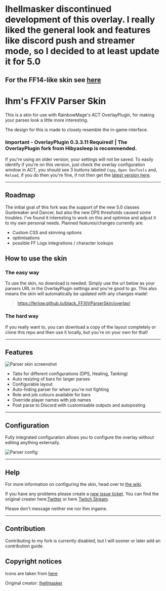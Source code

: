 # Ihellmasker discontinued development of this overlay. I really liked the general look and features like discord push and streamer mode, so I decided to at least update it for 5.0

## For the FF14-like skin see [here](https://github.com/Ferlow/FFXIVParserSkin)

# Ihm's FFXIV Parser Skin

This is a skin for use with RainbowMage's ACT OverlayPlugin, for making your parses look a little more interesting.

The design for this is made to closely resemble the in-game interface.

### Important - OverlayPlugin 0.3.3.11 Required! | The OverlayPlugin fork from Hibyasleep is recommended.

If you're using an older version, your settings will not be saved. To easily identify if you're on this version, just check the overlay configuration window in ACT, you should see 3 buttons labeled `Copy`, `Open DevTools` and, `Reload`, if you do then you're fine, if not then get the [latest version here](https://github.com/hibiyasleep/OverlayPlugin/releases/tag/0.3.3.11).

---

## Roadmap

The initial goal of this fork was the support of the new 5.0 classes Gunbreaker and Dancer, but also the new DPS thresholds caused some troubles.
I've found it interesting to work on this and optimise and adjust it to my own personal needs.
Planned features/changes currently are:

* Custom CSS and skinning options
* optimisations 
* possible FF Logs integrations / character lookups


## How to use the skin

### The easy way

To use the skin, no download is needed. Simply use the url below as your parsers URL in the OverlayPlugin settings and you're good to go. This also means the skin will automatically be updated with any changes made!

> https://ferlow.github.io/black_FFXIVParserSkin/overlay/

### The hard way

If you really want to, you can download a copy of the layout completely or clone this repo and then use it locally, but you're on your own for that!

---

## Features

![Parser skin screenshot](http://pub.andysthings.com/parser/parser.png)

* Tabs for different configurations (DPS, Healing, Tanking)
* Auto resizing of bars for larger parses
* Configurable layout
* Auto-hiding parser for when you're not fighting
* Role and job colours available for bars
* Override player names with job names
* Post parse to Discord with customisable outputs and autoposting

---

## Configuration

Fully integrated configuration allows you to configure the overlay without editing anything externally.

![Parser config](http://pub.andysthings.com/parser/settings-general.png)

---

## Help

For more information on configuring the skin, head over to [the wiki](https://github.com/Ihellmasker/FFXIVParserSkin/wiki).

If you have any problems please create a [new issue ticket](https://github.com/Ihellmasker/FFXIVParserSkin/issues).
You can find the original creater here:[Twitter](https://twitter.com/ihellmasker) or here [Twitch Stream](https://twitch.tv/ihellmasker).

Please don't message neither me nor Ihm ingame.

---

## Contribution
Contributing to my fork is currently disabled, but I will sooner or later add an contribution guide.

## Copyright notices

Icons are taken from [here](https://ffxiv.gamerescape.com/wiki/Dictionary_of_Icons)

Original creator: [Ihellmasker](https://github.com/Ihellmasker/FFXIVParserSkin)
